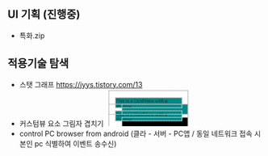## UI 기획 (진행중)
 - 특화.zip

## 적용기술 탐색 
 - 스탯 그래프 https://jyys.tistory.com/13
 - 커스텀뷰 요소 그림자 겹치기 ![image.png](./image.png)
 - control PC browser from android (클라 - 서버 - PC앱 / 동일 네트워크 접속 시 본인 pc 식별하여 이벤트 송수신)
